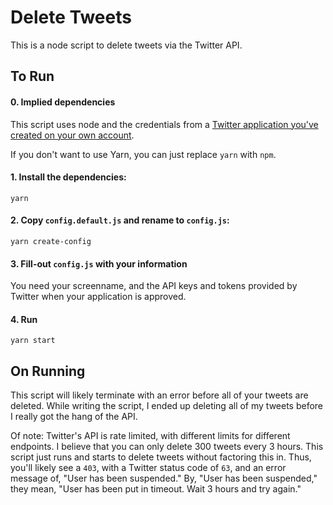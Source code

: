 # Delete Tweets

This is a node script to delete tweets via the Twitter API.

## To Run

#### 0. Implied dependencies

This script uses node and the credentials from a [Twitter application you've
created on your own account](https://developer.twitter.com/en/apply-for-access).

If you don't want to use Yarn, you can just replace `yarn` with `npm`.

#### 1. Install the dependencies:
```
yarn
```

#### 2. Copy `config.default.js` and rename to `config.js`:
```
yarn create-config
```

#### 3. Fill-out `config.js` with your information

You need your screenname, and the API keys and tokens provided by Twitter when your application is approved.

#### 4. Run

```
yarn start
```

## On Running

This script will likely terminate with an error before all of your tweets are deleted. While writing the script, I ended up deleting all of my tweets before I really got the hang of the API.

Of note: Twitter's API is rate limited, with different limits for different endpoints. I believe that you can only delete 300 tweets every 3 hours. This script just runs and starts to delete tweets without factoring this in. Thus, you'll likely see a `403`, with a Twitter status code of `63`, and an error message of, "User has been suspended." By, "User has been suspended," they mean, "User has been put in timeout. Wait 3 hours and try again."
